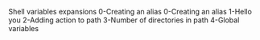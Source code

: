 Shell variables expansions
0-Creating an alias
0-Creating an alias
1-Hello you
2-Adding action to path
3-Number of directories in path
4-Global variables
